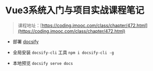 # Vue3系统入门与项目实战课程笔记

> 课程地址：[https://coding.imooc.com/class/chapter/472.html](https://coding.imooc.com/class/chapter/472.html)

* 部署 [docsify](https://docsify.js.org/#/zh-cn/)

* 全局安装 `docsify-cli` 工具 `npm i docsify-cli -g`
* 本地预览 `docsify serve docs`